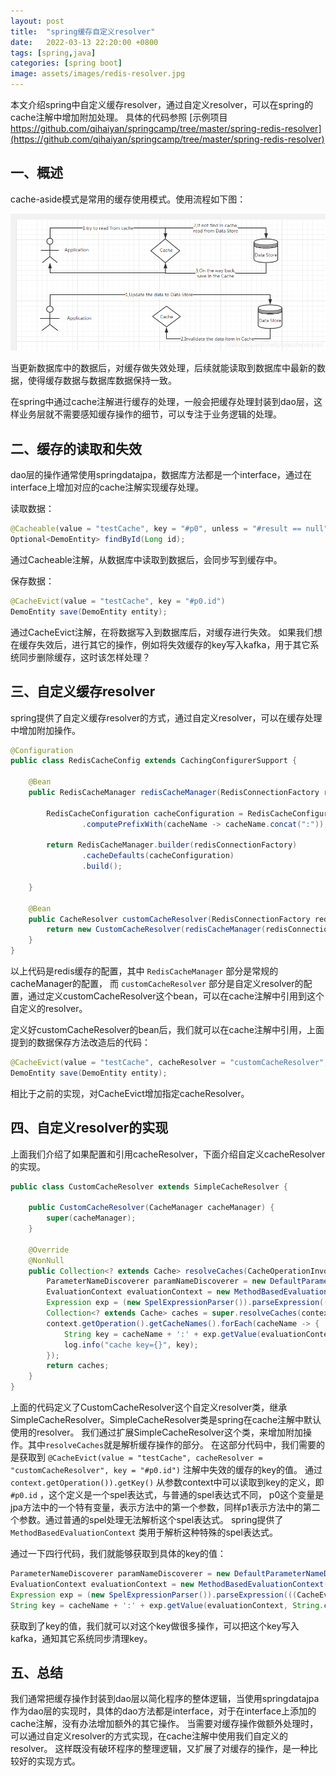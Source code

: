 ```yaml
---
layout: post
title:  "spring缓存自定义resolver"
date:   2022-03-13 22:20:00 +0800
tags: [spring,java]
categories: [spring boot]
image: assets/images/redis-resolver.jpg
---
```


本文介绍spring中自定义缓存resolver，通过自定义resolver，可以在spring的cache注解中增加附加处理。
具体的代码参照 [示例项目 https://github.com/qihaiyan/springcamp/tree/master/spring-redis-resolver](https://github.com/qihaiyan/springcamp/tree/master/spring-redis-resolver)

## 一、概述

cache-aside模式是常用的缓存使用模式。使用流程如下图：

![cache-aside](../assets/images/cache-aside.png)

当更新数据库中的数据后，对缓存做失效处理，后续就能读取到数据库中最新的数据，使得缓存数据与数据库数据保持一致。

在spring中通过cache注解进行缓存的处理，一般会把缓存处理封装到dao层，这样业务层就不需要感知缓存操作的细节，可以专注于业务逻辑的处理。

## 二、缓存的读取和失效

dao层的操作通常使用springdatajpa，数据库方法都是一个interface，通过在interface上增加对应的cache注解实现缓存处理。

读取数据：

```java
@Cacheable(value = "testCache", key = "#p0", unless = "#result == null")
Optional<DemoEntity> findById(Long id);
```

通过Cacheable注解，从数据库中读取到数据后，会同步写到缓存中。

保存数据：

```java
@CacheEvict(value = "testCache", key = "#p0.id")
DemoEntity save(DemoEntity entity);
```

通过CacheEvict注解，在将数据写入到数据库后，对缓存进行失效。
如果我们想在缓存失效后，进行其它的操作，例如将失效缓存的key写入kafka，用于其它系统同步删除缓存，这时该怎样处理？

## 三、自定义缓存resolver

spring提供了自定义缓存resolver的方式，通过自定义resolver，可以在缓存处理中增加附加操作。

``` java
@Configuration
public class RedisCacheConfig extends CachingConfigurerSupport {

    @Bean
    public RedisCacheManager redisCacheManager(RedisConnectionFactory redisConnectionFactory) {

        RedisCacheConfiguration cacheConfiguration = RedisCacheConfiguration.defaultCacheConfig()
                .computePrefixWith(cacheName -> cacheName.concat(":"));

        return RedisCacheManager.builder(redisConnectionFactory)
                .cacheDefaults(cacheConfiguration)
                .build();

    }

    @Bean
    public CacheResolver customCacheResolver(RedisConnectionFactory redisConnectionFactory) {
        return new CustomCacheResolver(redisCacheManager(redisConnectionFactory));
    }
}
```

以上代码是redis缓存的配置，其中 ```RedisCacheManager``` 部分是常规的cacheManager的配置， 而  ```customCacheResolver``` 部分是自定义resolver的配置，通过定义customCacheResolver这个bean，可以在cache注解中引用到这个自定义的resolver。

定义好customCacheResolver的bean后，我们就可以在cache注解中引用，上面提到的数据保存方法改造后的代码：

```java
@CacheEvict(value = "testCache", cacheResolver = "customCacheResolver", key = "#p0.id")
DemoEntity save(DemoEntity entity);
```

相比于之前的实现，对CacheEvict增加指定cacheResolver。

## 四、自定义resolver的实现

上面我们介绍了如果配置和引用cacheResolver，下面介绍自定义cacheResolver的实现。

``` java
public class CustomCacheResolver extends SimpleCacheResolver {

    public CustomCacheResolver(CacheManager cacheManager) {
        super(cacheManager);
    }

    @Override
    @NonNull
    public Collection<? extends Cache> resolveCaches(CacheOperationInvocationContext<?> context) {
        ParameterNameDiscoverer paramNameDiscoverer = new DefaultParameterNameDiscoverer();
        EvaluationContext evaluationContext = new MethodBasedEvaluationContext(context.getOperation(), context.getMethod(), context.getArgs(), paramNameDiscoverer);
        Expression exp = (new SpelExpressionParser()).parseExpression(((CacheEvictOperation) context.getOperation()).getKey());
        Collection<? extends Cache> caches = super.resolveCaches(context);
        context.getOperation().getCacheNames().forEach(cacheName -> {
            String key = cacheName + ':' + exp.getValue(evaluationContext, String.class);
            log.info("cache key={}", key);
        });
        return caches;
    }
}
```

上面的代码定义了CustomCacheResolver这个自定义resolver类，继承SimpleCacheResolver。SimpleCacheResolver类是spring在cache注解中默认使用的resolver。
我们通过扩展SimpleCacheResolver这个类，来增加附加操作。其中```resolveCaches```就是解析缓存操作的部分。
在这部分代码中，我们需要的是获取到 ```@CacheEvict(value = "testCache", cacheResolver = "customCacheResolver", key = "#p0.id")``` 注解中失效的缓存的key的值。
通过 ```context.getOperation()).getKey()``` 从参数context中可以读取到key的定义，即 ```#p0.id``` ，这个定义是一个spel表达式，与普通的spel表达式不同， p0这个变量是jpa方法中的一个特有变量，表示方法中的第一个参数，同样p1表示方法中的第二个参数。通过普通的spel处理无法解析这个spel表达式。
spring提供了 ```MethodBasedEvaluationContext``` 类用于解析这种特殊的spel表达式。

通过一下四行代码，我们就能够获取到具体的key的值：

```java
ParameterNameDiscoverer paramNameDiscoverer = new DefaultParameterNameDiscoverer();
EvaluationContext evaluationContext = new MethodBasedEvaluationContext(context.getOperation(), context.getMethod(), context.getArgs(), paramNameDiscoverer);
Expression exp = (new SpelExpressionParser()).parseExpression(((CacheEvictOperation) context.getOperation()).getKey());
String key = cacheName + ':' + exp.getValue(evaluationContext, String.class);
```

获取到了key的值，我们就可以对这个key做很多操作，可以把这个key写入kafka，通知其它系统同步清理key。

## 五、总结

我们通常把缓存操作封装到dao层以简化程序的整体逻辑，当使用springdatajpa作为dao层的实现时，具体的dao方法都是interface，对于在interface上添加的cache注解，没有办法增加额外的其它操作。
当需要对缓存操作做额外处理时，可以通过自定义resolver的方式实现，在cache注解中使用我们自定义的resolver。
这样既没有破环程序的整理逻辑，又扩展了对缓存的操作，是一种比较好的实现方式。
